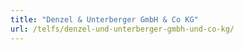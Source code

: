 ```yaml
---
title: "Denzel & Unterberger GmbH & Co KG"
url: /telfs/denzel-und-unterberger-gmbh-und-co-kg/
---
```

